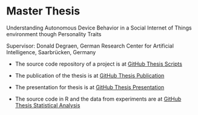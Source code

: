# Master Thesis
Understanding Autonomous Device Behavior in a Social Internet of Things environment though Personality Traits

Supervisor: Donald Degraen, German Research Center for Artificial Intelligence, Saarbrücken, Germany

* The source code repository of a project is at [GitHub Thesis Scripts](https://github.com/latifaabdullayeva/AutonomousSystemThesis)

* The publication of the thesis is at [GitHub Thesis Publication](https://github.com/latifaabdullayeva/Thesis/tree/master/Thesis%20Paper)

* The presentation for thesis is at [GitHub Thesis Presentation](https://github.com/latifaabdullayeva/Thesis/tree/master/Thesis%20Presentation)

* The source code in R and the data from experiments are at [GitHub Thesis Statistical Analysis](https://github.com/latifaabdullayeva/ThesisStatisticalAnalysis)
